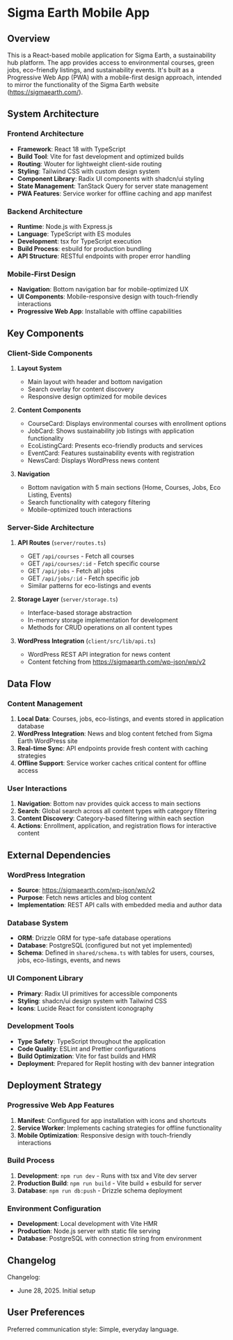 # Sigma Earth Mobile App

## Overview

This is a React-based mobile application for Sigma Earth, a sustainability hub platform. The app provides access to environmental courses, green jobs, eco-friendly listings, and sustainability events. It's built as a Progressive Web App (PWA) with a mobile-first design approach, intended to mirror the functionality of the Sigma Earth website (https://sigmaearth.com/).

## System Architecture

### Frontend Architecture
- **Framework**: React 18 with TypeScript
- **Build Tool**: Vite for fast development and optimized builds
- **Routing**: Wouter for lightweight client-side routing
- **Styling**: Tailwind CSS with custom design system
- **Component Library**: Radix UI components with shadcn/ui styling
- **State Management**: TanStack Query for server state management
- **PWA Features**: Service worker for offline caching and app manifest

### Backend Architecture
- **Runtime**: Node.js with Express.js
- **Language**: TypeScript with ES modules
- **Development**: tsx for TypeScript execution
- **Build Process**: esbuild for production bundling
- **API Structure**: RESTful endpoints with proper error handling

### Mobile-First Design
- **Navigation**: Bottom navigation bar for mobile-optimized UX
- **UI Components**: Mobile-responsive design with touch-friendly interactions
- **Progressive Web App**: Installable with offline capabilities

## Key Components

### Client-Side Components
1. **Layout System**
   - Main layout with header and bottom navigation
   - Search overlay for content discovery
   - Responsive design optimized for mobile devices

2. **Content Components**
   - CourseCard: Displays environmental courses with enrollment options
   - JobCard: Shows sustainability job listings with application functionality
   - EcoListingCard: Presents eco-friendly products and services
   - EventCard: Features sustainability events with registration
   - NewsCard: Displays WordPress news content

3. **Navigation**
   - Bottom navigation with 5 main sections (Home, Courses, Jobs, Eco Listing, Events)
   - Search functionality with category filtering
   - Mobile-optimized touch interactions

### Server-Side Architecture
1. **API Routes** (`server/routes.ts`)
   - GET `/api/courses` - Fetch all courses
   - GET `/api/courses/:id` - Fetch specific course
   - GET `/api/jobs` - Fetch all jobs
   - GET `/api/jobs/:id` - Fetch specific job
   - Similar patterns for eco-listings and events

2. **Storage Layer** (`server/storage.ts`)
   - Interface-based storage abstraction
   - In-memory storage implementation for development
   - Methods for CRUD operations on all content types

3. **WordPress Integration** (`client/src/lib/api.ts`)
   - WordPress REST API integration for news content
   - Content fetching from https://sigmaearth.com/wp-json/wp/v2

## Data Flow

### Content Management
1. **Local Data**: Courses, jobs, eco-listings, and events stored in application database
2. **WordPress Integration**: News and blog content fetched from Sigma Earth WordPress site
3. **Real-time Sync**: API endpoints provide fresh content with caching strategies
4. **Offline Support**: Service worker caches critical content for offline access

### User Interactions
1. **Navigation**: Bottom nav provides quick access to main sections
2. **Search**: Global search across all content types with category filtering
3. **Content Discovery**: Category-based filtering within each section
4. **Actions**: Enrollment, application, and registration flows for interactive content

## External Dependencies

### WordPress Integration
- **Source**: https://sigmaearth.com/wp-json/wp/v2
- **Purpose**: Fetch news articles and blog content
- **Implementation**: REST API calls with embedded media and author data

### Database System
- **ORM**: Drizzle ORM for type-safe database operations
- **Database**: PostgreSQL (configured but not yet implemented)
- **Schema**: Defined in `shared/schema.ts` with tables for users, courses, jobs, eco-listings, events, and news

### UI Component Library
- **Primary**: Radix UI primitives for accessible components
- **Styling**: shadcn/ui design system with Tailwind CSS
- **Icons**: Lucide React for consistent iconography

### Development Tools
- **Type Safety**: TypeScript throughout the application
- **Code Quality**: ESLint and Prettier configurations
- **Build Optimization**: Vite for fast builds and HMR
- **Deployment**: Prepared for Replit hosting with dev banner integration

## Deployment Strategy

### Progressive Web App Features
1. **Manifest**: Configured for app installation with icons and shortcuts
2. **Service Worker**: Implements caching strategies for offline functionality
3. **Mobile Optimization**: Responsive design with touch-friendly interactions

### Build Process
1. **Development**: `npm run dev` - Runs with tsx and Vite dev server
2. **Production Build**: `npm run build` - Vite build + esbuild for server
3. **Database**: `npm run db:push` - Drizzle schema deployment

### Environment Configuration
- **Development**: Local development with Vite HMR
- **Production**: Node.js server with static file serving
- **Database**: PostgreSQL with connection string from environment

## Changelog

Changelog:
- June 28, 2025. Initial setup

## User Preferences

Preferred communication style: Simple, everyday language.